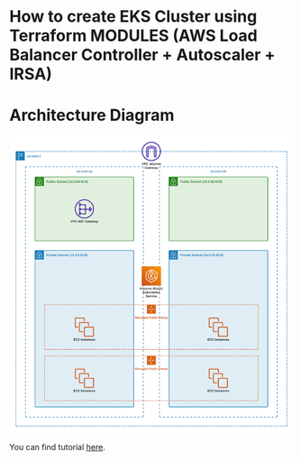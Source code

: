 # How to create EKS Cluster using Terraform MODULES (AWS Load Balancer Controller + Autoscaler + IRSA)
# Architecture Diagram
![Diagram](assets/architecture_diagram.png?raw=true "Architecture Diagram")

You can find tutorial [here](https://khulnasoft.com/amazon/create-eks-cluster-using-terraform-modules/).
